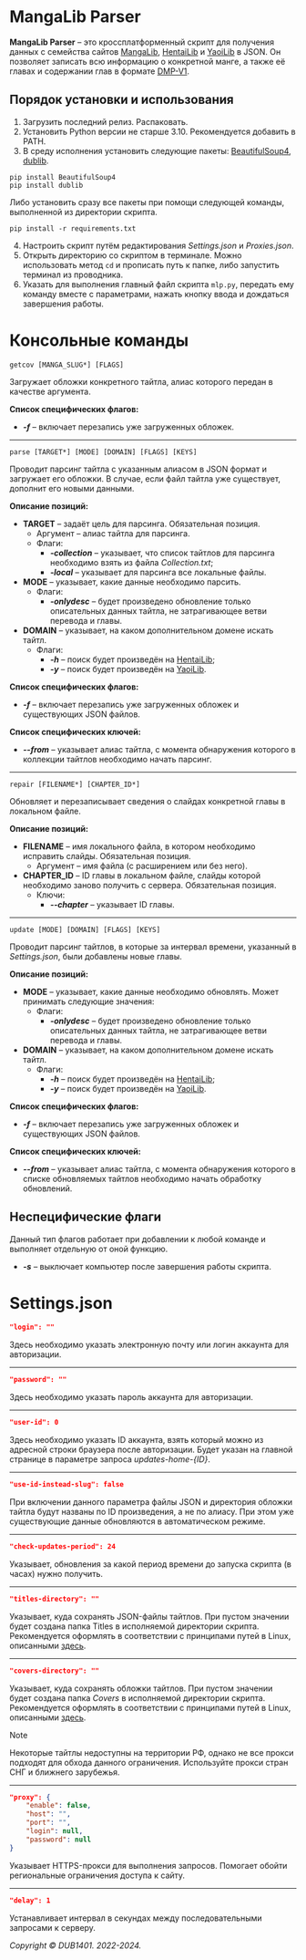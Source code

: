 # MangaLib Parser
**MangaLib Parser** – это кроссплатформенный скрипт для получения данных с семейства сайтов [MangaLib](https://mangalib.me/), [HentaiLib](https://hentailib.me/) и [YaoiLib](https://yaoilib.me/) в JSON. Он позволяет записать всю информацию о конкретной манге, а также её главах и содержании глав в формате [DMP-V1](Examples/DMP-V1.md).

## Порядок установки и использования
1. Загрузить последний релиз. Распаковать.
2. Установить Python версии не старше 3.10. Рекомендуется добавить в PATH.
3. В среду исполнения установить следующие пакеты: [BeautifulSoup4](https://launchpad.net/beautifulsoup), [dublib](https://github.com/DUB1401/dublib).
```
pip install BeautifulSoup4
pip install dublib
```
Либо установить сразу все пакеты при помощи следующей команды, выполненной из директории скрипта.
```
pip install -r requirements.txt
```
4. Настроить скрипт путём редактирования _Settings.json_ и _Proxies.json_.
5. Открыть директорию со скриптом в терминале. Можно использовать метод `cd` и прописать путь к папке, либо запустить терминал из проводника.
6. Указать для выполнения главный файл скрипта `mlp.py`, передать ему команду вместе с параметрами, нажать кнопку ввода и дождаться завершения работы.

# Консольные команды
```
getcov [MANGA_SLUG*] [FLAGS]
```
Загружает обложки конкретного тайтла, алиас которого передан в качестве аргумента.

**Список специфических флагов:**
* _**-f**_ – включает перезапись уже загруженных обложек.
___

```
parse [TARGET*] [MODE] [DOMAIN] [FLAGS] [KEYS]
```
Проводит парсинг тайтла с указанным алиасом в JSON формат и загружает его обложки. В случае, если файл тайтла уже существует, дополнит его новыми данными. 

**Описание позиций:**
* **TARGET** – задаёт цель для парсинга. Обязательная позиция.
	* Аргумент – алиас тайтла для парсинга.
	* Флаги:
		* _**-collection**_ – указывает, что список тайтлов для парсинга необходимо взять из файла _Collection.txt_;
		* _**-local**_ – указывает для парсинга все локальные файлы.
* **MODE** – указывает, какие данные необходимо парсить.
	* Флаги:
		* _**-onlydesc**_ – будет произведено обновление только описательных данных тайтла, не затрагивающее ветви перевода и главы.
* **DOMAIN** – указывает, на каком дополнительном домене искать тайтл.
	* Флаги:
		* _**-h**_ – поиск будет произведён на [HentaiLib](https://hentailib.me/);
		* _**-y**_ – поиск будет произведён на [YaoiLib](https://yaoilib.me/).
		
**Список специфических флагов:**
* _**-f**_ – включает перезапись уже загруженных обложек и существующих JSON файлов.

**Список специфических ключей:**
* _**--from**_ – указывает алиас тайтла, с момента обнаружения которого в коллекции тайтлов необходимо начать парсинг.
___
```
repair [FILENAME*] [CHAPTER_ID*]
```
Обновляет и перезаписывает сведения о слайдах конкретной главы в локальном файле.

**Описание позиций:**
* **FILENAME** – имя локального файла, в котором необходимо исправить слайды. Обязательная позиция.
	* Аргумент – имя файла (с расширением или без него).
* **CHAPTER_ID** – ID главы в локальном файле, слайды которой необходимо заново получить с сервера. Обязательная позиция.
	* Ключи:
		* _**--chapter**_ – указывает ID главы.
___
```
update [MODE] [DOMAIN] [FLAGS] [KEYS]
```
Проводит парсинг тайтлов, в которые за интервал времени, указанный в _Settings.json_, были добавлены новые главы.

**Описание позиций:**
* **MODE** – указывает, какие данные необходимо обновлять. Может принимать следующие значения:
	* Флаги:
		* _**-onlydesc**_ – будет произведено обновление только описательных данных тайтла, не затрагивающее ветви перевода и главы.
* **DOMAIN** – указывает, на каком дополнительном домене искать тайтл.
	* Флаги:
		* _**-h**_ – поиск будет произведён на [HentaiLib](https://hentailib.me/);
		* _**-y**_ – поиск будет произведён на [YaoiLib](https://yaoilib.me/).

**Список специфических флагов:**
* _**-f**_ – включает перезапись уже загруженных обложек и существующих JSON файлов.

**Список специфических ключей:**
* _**--from**_ – указывает алиас тайтла, с момента обнаружения которого в списке обновляемых тайтлов необходимо начать обработку обновлений.

## Неспецифические флаги
Данный тип флагов работает при добавлении к любой команде и выполняет отдельную от оной функцию.
* _**-s**_ – выключает компьютер после завершения работы скрипта.

# Settings.json
```JSON
"login": ""
```
Здесь необходимо указать электронную почту или логин аккаунта для авторизации.
___
```JSON
"password": ""
```
Здесь необходимо указать пароль аккаунта для авторизации.
___
```JSON
"user-id": 0
```
Здесь необходимо указать ID аккаунта, взять который можно из адресной строки браузера после авторизации. Будет указан на главной странице в параметре запроса _updates-home-{ID}_.
___
```JSON
"use-id-instead-slug": false
```
При включении данного параметра файлы JSON и директория обложки тайтла будут названы по ID произведения, а не по алиасу. При этом уже существующие данные обновляются в автоматическом режиме.
___
```JSON
"check-updates-period": 24
```
Указывает, обновления за какой период времени до запуска скрипта (в часах) нужно получить.
___
```JSON
"titles-directory": ""
```
Указывает, куда сохранять JSON-файлы тайтлов. При пустом значении будет создана папка Titles в исполняемой директории скрипта. Рекомендуется оформлять в соответствии с принципами путей в Linux, описанными [здесь](http://cs.mipt.ru/advanced_python/lessons/lab02.html#cd).
___
```JSON
"covers-directory": ""
```
Указывает, куда сохранять обложки тайтлов. При пустом значении будет создана папка _Covers_ в исполняемой директории скрипта. Рекомендуется оформлять в соответствии с принципами путей в Linux, описанными [здесь](http://cs.mipt.ru/advanced_python/lessons/lab02.html#cd).

> [!NOTE]  
> Некоторые тайтлы недоступны на территории РФ, однако не все прокси подходят для обхода данного ограничения. Используйте прокси стран СНГ и ближнего зарубежья.
___
```JSON
"proxy": {
	"enable": false,
	"host": "",
	"port": "",
	"login": null,
	"password": null
}
```
Указывает HTTPS-прокси для выполнения запросов. Помогает обойти региональные ограничения доступа к сайту.
___
```JSON
"delay": 1
```
Устанавливает интервал в секундах между последовательными запросами к серверу.

_Copyright © DUB1401. 2022-2024._
